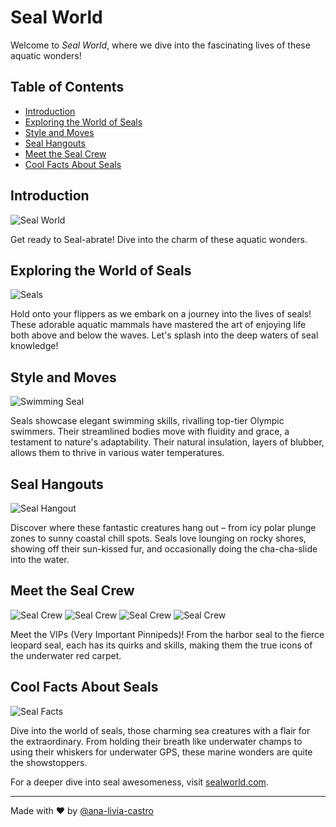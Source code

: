# Seal World

Welcome to _Seal World_, where we dive into the fascinating lives of these aquatic wonders!

## Table of Contents

- [Introduction](#introduction)
- [Exploring the World of Seals](#exploring-the-world-of-seals)
- [Style and Moves](#style-and-moves)
- [Seal Hangouts](#seal-hangouts)
- [Meet the Seal Crew](#meet-the-seal-crew)
- [Cool Facts About Seals](#cool-facts-about-seals)

## Introduction

![Seal World](projetopratico/img/getready.png)

Get ready to Seal-abrate! Dive into the charm of these aquatic wonders.

## Exploring the World of Seals

![Seals](projetopratico/img/pexels-minsu-b-11932453.jpg)

Hold onto your flippers as we embark on a journey into the lives of seals! These adorable aquatic mammals have mastered the art of enjoying life both above and below the waves. Let's splash into the deep waters of seal knowledge!

## Style and Moves

![Swimming Seal](projetopratico/img/pexels-sabine-freiberger-16788877.jpg)

Seals showcase elegant swimming skills, rivalling top-tier Olympic swimmers. Their streamlined bodies move with fluidity and grace, a testament to nature's adaptability. Their natural insulation, layers of blubber, allows them to thrive in various water temperatures.

## Seal Hangouts

![Seal Hangout](projetopratico/img/pexels-diana-4445229.jpg)

Discover where these fantastic creatures hang out – from icy polar plunge zones to sunny coastal chill spots. Seals love lounging on rocky shores, showing off their sun-kissed fur, and occasionally doing the cha-cha-slide into the water.

## Meet the Seal Crew

![Seal Crew](projetopratico/img/harbor_seal.jpg) ![Seal Crew](projetopratico/img/grey_seal.jpg) ![Seal Crew](projetopratico/img/elephant_seal.jpg) ![Seal Crew](projetopratico/img/leopard_seal.jpg)

Meet the VIPs (Very Important Pinnipeds)! From the harbor seal to the fierce leopard seal, each has its quirks and skills, making them the true icons of the underwater red carpet.

## Cool Facts About Seals

![Seal Facts](projetopratico/img/pexels-daniel-lee-3187036.jpg)

Dive into the world of seals, those charming sea creatures with a flair for the extraordinary. From holding their breath like underwater champs to using their whiskers for underwater GPS, these marine wonders are quite the showstoppers.

For a deeper dive into seal awesomeness, visit [sealworld.com](#).

---

Made with ❤ by [@ana-livia-castro](https://github.com/ana-livia-castro)
